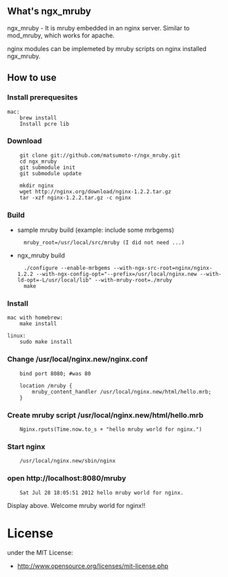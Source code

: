 ## What's ngx_mruby

ngx_mruby - It is mruby embedded in an nginx server. Similar to mod_mruby, which works for apache.

nginx modules can be implemeted by mruby scripts on nginx installed ngx_mruby.

## How to use

### Install prerequesites
    mac:
        brew install
        Install pcre lib

### Download

        git clone git://github.com/matsumoto-r/ngx_mruby.git
        cd ngx_mruby
        git submodule init
        git submodule update

        mkdir nginx
        wget http://nginx.org/download/nginx-1.2.2.tar.gz
        tar -xzf nginx-1.2.2.tar.gz -c nginx

### Build

* sample mruby build (example: include some mrbgems)

        mruby_root=/usr/local/src/mruby (I did not need ...)

* ngx_mruby build

        ./configure --enable-mrbgems --with-ngx-src-root=nginx/nginx-1.2.2 --with-ngx-config-opt="--prefix=/usr/local/nginx.new --with-ld-opt=-L/usr/local/lib" --with-mruby-root=./mruby
        make


### Install

    mac with homebrew:
        make install

    linux:
        sudo make install

### Change /usr/local/nginx.new/nginx.conf

        bind port 8080; #was 80

        location /mruby {
            mruby_content_handler /usr/local/nginx.new/html/hello.mrb;
        }

### Create mruby script /usr/local/nginx.new/html/hello.mrb

        Nginx.rputs(Time.now.to_s + "hello mruby world for nginx.")

### Start nginx

        /usr/local/nginx.new/sbin/nginx

### open http://localhost:8080/mruby

        Sat Jul 28 18:05:51 2012 hello mruby world for nginx.

Display above. Welcome mruby world for nginx!!


# License
under the MIT License:

* http://www.opensource.org/licenses/mit-license.php

